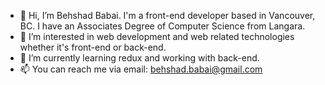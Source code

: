- 👋 Hi, I’m Behshad Babai. I'm a front-end developer based in Vancouver, BC. I have an Associates Degree of Computer Science from Langara.
- 👀 I’m interested in web development and web related technologies whether it's front-end or back-end.
- 🌱 I’m currently learning redux and working with back-end.
- 📫 You can reach me via email: behshad.babai@gmail.com

<!---
BehshadBabai/BehshadBabai is a ✨ special ✨ repository because its `README.md` (this file) appears on your GitHub profile.
You can click the Preview link to take a look at your changes.
--->
